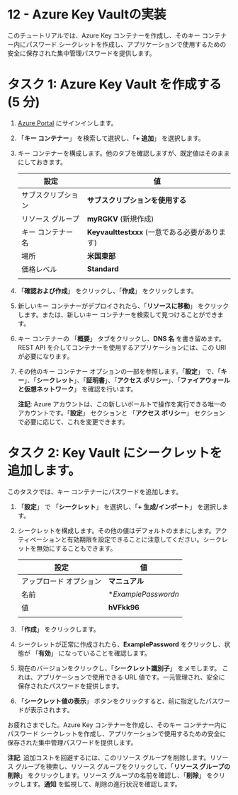 ﻿---
wts:
    title: '12 - Azure Key Vaultの実装 (5 分)'
    module: 'モジュール 04: 一般的なセキュリティ機能およびネットワーク セキュリティ機能に関する説明'
---
# 12 - Azure Key Vaultの実装

このチュートリアルでは、Azure Key コンテナーを作成し、そのキー コンテナー内にパスワード シークレットを作成し、アプリケーションで使用するための安全に保存された集中管理パスワードを提供します。

# タスク 1: Azure Key Vault を作成する (5 分)

1. [Azure Portal](https://portal.azure.com) にサインインします。

2. 「**キー コンテナー**」 を検索して選択し、「**+ 追加**」 を選択します。   

3. キー コンテナーを構成します。他のタブを確認しますが、既定値はそのままにしておきます。 

    | 設定 | 値 | 
    | --- | --- |
    | サブスクリプション | **サブスクリプションを使用する** |
    | リソース グループ | **myRGKV** (新規作成) |
    | キー コンテナー名 | **Keyvaulttestxxx** (一意である必要があります) |
    | 場所 | **米国東部** |
    | 価格レベル | **Standard** |
    | | |

4. 「**確認および作成**」 をクリックし、「**作成**」 をクリックします。 

5. 新しいキー コンテナーがデプロイされたら、「**リソースに移動**」 をクリックします。または、新しいキー コンテナーを検索して見つけることができます。 

6. キー コンテナーの 「**概要**」 タブをクリックし、**DNS 名** を書き留めます。REST API を介してコンテナーを使用するアプリケーションには、この URI が必要になります。

7. その他のキー コンテナー オプションの一部を参照します。「**設定**」 で、「**キー**」、「**シークレット**」、「**証明書**」、「**アクセス ポリシー**」、「**ファイアウォールと仮想ネットワーク**」 を確認を行います。

    **注記**: Azure アカウントは、この新しいボールトで操作を実行できる唯一のアカウントです。「**設定**」 セクションと 「**アクセス ポリシー**」 セクションで必要に応じて、これを変更できます。

# タスク 2: Key Vault にシークレットを追加します。
        
このタスクでは、キー コンテナーにパスワードを追加します。 

1. 「**設定**」 で 「**シークレット**」 を選択し、「**+ 生成/インポート**」 を選択します。     

2. シークレットを構成します。その他の値はデフォルトのままにします。アクティベーションと有効期限を設定できることに注意してください。シークレットを無効にすることもできます。

    | 設定 | 値 | 
    | --- | --- |
    | アップロード オプション | **マニュアル** |
    | 名前 | **ExamplePasswordn* |
    | 値 | **hVFkk96** |
    | | |

3. 「**作成**」 をクリックします。

4. シークレットが正常に作成されたら、**ExamplePassword** をクリックし、状態が 「**有効**」 になっていることを確認します。

5. 現在のバージョンをクリックし、「**シークレット識別子**」 をメモします。  これは、アプリケーションで使用できる URL 値です。一元管理され、安全に保存されたパスワードを提供します。

6. 「**シークレット値の表示**」 ボタンをクリックすると、前に指定したパスワードが表示されます。 

お疲れさまでした。Azure Key コンテナーを作成し、そのキー コンテナー内にパスワード シークレットを作成し、アプリケーションで使用するための安全に保存された集中管理パスワードを提供します。

**注記**: 追加コストを回避するには、このリソース グループを削除します。リソース グループを検索し、リソース グループをクリックして、「**リソース グループの削除**」 をクリックします。リソース グループの名前を確認し、「**削除**」 をクリックします。**通知** を監視して、削除の進行状況を確認します。
